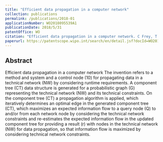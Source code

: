 ```yaml
---
title: "Efficient data propagation in a computer network"
collection: publications
permalink: /publications/2018-01
applicationNumber: WO2018095539A1
publicationDate: 2018/5/31
patentOffice: WO
citation: "Efficient data propagation in a computer network. C Frey, T Emrich, M Renz, A Züfle, R Meunier. WO Patent WO2018095539A1"
paperurl: https://patentscope.wipo.int/search/en/detail.jsf?docId=WO2018095539
---
```


## Abstract
Efficient data propagation in a computer network The invention refers to a method and system and a control node (10) for propagating data in a technical network (NW) by considering runtime requirements. A component tree (CT) data structure is generated for a probabilistic graph (G) representing the technical network (NW) and its technical constraints. On the component tree (CT) a propagation algorithm is applied, which iteratively determines an optimal edge in the generated component tree (CT), which maximizes an expected information flow to a query node (Q) to and/or from each network node by considering the technical network constraints and re-estimates the expected information flow in the updated component tree for providing a result (r) with nodes in the technical network (NW) for data propagation, so that information flow is maximized by considering technical network constraints.
